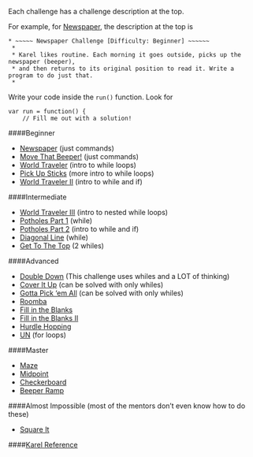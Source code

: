 Each challenge has a challenge description at the top.

For example, for [Newspaper](https://www.khanacademy.org/computer-programming/karel-newspaper/6643911212400640), the description at the top is
```
* ~~~~~ Newspaper Challenge [Difficulty: Beginner] ~~~~~~
 *
 * Karel likes routine. Each morning it goes outside, picks up the newspaper (beeper),
 * and then returns to its original position to read it. Write a program to do just that.
 *
```

Write your code inside the `run()` function. Look for
```
var run = function() {
    // Fill me out with a solution!
```

####Beginner
- [Newspaper](https://www.khanacademy.org/computer-programming/karel-newspaper/6643911212400640) (just commands)
- [Move That Beeper!](https://www.khanacademy.org/computer-programming/karel-move-that-beeper/6177501893885952) (just commands)
- [World Traveler](https://www.khanacademy.org/computer-programming/karel-world-traveler/6289302560178176) (intro to while loops)
- [Pick Up Sticks](https://www.khanacademy.org/computer-programming/karel-pick-up-sticks/6094770111512576) (more intro to while loops)
- [World Traveler II](https://www.khanacademy.org/computer-programming/karel-world-traveler-ii/6262036036190208) (intro to while and if)

####Intermediate
- [World Traveler III](https://www.khanacademy.org/computer-programming/karel-world-traveler-iii/6665289382756352) (intro to nested while loops)
- [Potholes Part 1](https://www.khanacademy.org/computer-programming/karel-potholes/5181927107330048) (while)
- [Potholes Part 2](https://www.khanacademy.org/computer-programming/karel-potholes-part-2/6589446509821952) (intro to while and if)
- [Diagonal Line](https://www.khanacademy.org/computer-programming/karel-diagonal-line/5042424665341952) (while)
- [Get To The Top](https://www.khanacademy.org/computer-programming/karel-get-to-the-top/6640534483107840) (2 whiles)

####Advanced
- [Double Down](https://www.khanacademy.org/computer-programming/karel-double-down/6719496328577024) (This challenge uses whiles and a LOT of thinking)
- [Cover It Up](https://www.khanacademy.org/computer-programming/karel-cover-it-up/5178824446443520) (can be solved with only whiles)
- [Gotta Pick ‘em All](https://www.khanacademy.org/computer-programming/karel-gotta-pick-em-all/4955035217428480) (can be solved with only whiles)
- [Roomba](https://www.khanacademy.org/computer-programming/karel-roomba/5960483131359232)
- [Fill in the Blanks](https://www.khanacademy.org/computer-programming/karel-fill-in-the-blanks/5722670553104384)
- [Fill in the Blanks II](https://www.khanacademy.org/computer-programming/karel-fill-in-the-blanks-ii/6502263170007040)
- [Hurdle Hopping](https://www.khanacademy.org/computer-programming/karel-hurdle-hopping/6166163947782144)
- [UN](https://www.khanacademy.org/computer-programming/karel-un/4570259021103104) (for loops)

####Master
- [Maze](https://www.khanacademy.org/computer-programming/karel-maze/5638720870678528)
- [Midpoint](https://www.khanacademy.org/computer-programming/karel-midpoint/6008043699175424)
- [Checkerboard](https://www.khanacademy.org/computer-programming/karel-checkerboard/5924809648898048)
- [Beeper Ramp](https://www.khanacademy.org/computer-programming/karel-beeper-ramp/6444278729539584)

####Almost Impossible (most of the mentors don’t even know how to do these)
- [Square It](https://www.khanacademy.org/computer-programming/karel-square-it/5161453015400448)

####[Karel Reference](https://docs.google.com/document/d/14TaIyBXcMZTMwJm2lXv46mg89SoqbKqEysfhggC4_EI/pub)

